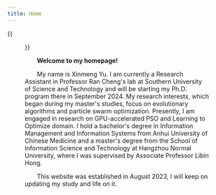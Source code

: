```yaml
---
title: Home
---
```


{{<figure src="/images/sandy.jpg" title="I am swimming in the ocean of knowledge." width="300">}}

&emsp;&emsp;**Welcome to my homepage!** 
 
&emsp;&emsp;My name is Xinmeng Yu. I am currently a Research Assistant in Professor Ran Cheng's lab at Southern University of Science and Technology and will be starting my Ph.D. program there in September 2024. My research interests, which began during my master's studies, focus on evolutionary algorithms and particle swarm optimization. Presently, I am engaged in research on GPU-accelerated PSO and Learning to Optimize domain.  I hold a bachelor's degree in Information Management and Information Systems from Anhui University of Chinese Medicine and a master's degree from the School of Information Science and Technology at Hangzhou Normal University, where I was supervised by Associate Professor Libin Hong.

 &emsp;&emsp;This website was established in August 2023, I will keep on updating my study and life on it.